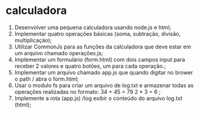 # calculadora
1) Desenvolver uma pequena calculadora usando node.js e html;
2) Implementar quatro operações básicas (soma, subtração, divisão, multiplicação);
3) Utilizar CommonJs para as funções da calculadora que deve estar em um arquivo chamado operações.js;
4) Implementar um formulário (form.html) com dois campos input para receber 2 valores e quatro botões, um para cada operação.;
5) Implementar um arquivo chamado app.js que quando digitar no brower o path / abra o form.html;
6) Usar o modulo fs para criar um arquivo de log.txt e armazenar todas as operações realizadas no formato:
34 + 45 = 79 
2 * 3 = 6 ;
7) Implemente a rota (app.js) /log exibir o conteúdo do arquivo log.txt (html);
